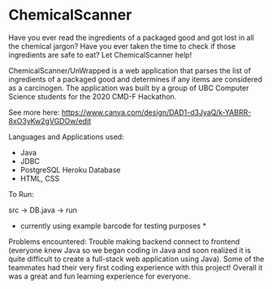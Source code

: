 # ChemicalScanner

Have you ever read the ingredients of a packaged good and got lost in all the chemical jargon? Have you ever taken the time to check if those ingredients are safe to eat? Let ChemicalScanner help!

ChemicalScanner/UnWrapped is a web application that parses the list of ingredients of a packaged good and determines if any items are considered as a carcinogen. The application was built by a group of UBC Computer Science students for the 2020 CMD-F Hackathon. 

See more here: https://www.canva.com/design/DAD1-d3JyaQ/k-YABRR-8xO3yKw2gVGDOw/edit

Languages and Applications used:
- Java
- JDBC
- PostgreSQL Heroku Database
- HTML, CSS

To Run: 

src -> DB.java -> run

* currently using example barcode for testing purposes *

Problems encountered: Trouble making backend connect to frontend (everyone knew Java so we began coding in Java and soon realized it is quite difficult to create a full-stack web application using Java). Some of the teammates had their very first coding experience with this project! Overall it was a great and fun learning experience for everyone. 



